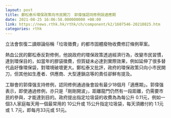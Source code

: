 ```yaml
---
layout: post
title: 鄭松泰斥環保政策向市民開刀　郭偉强認同修例設適應期
date: 2021-08-25 16:06:58.000000000 +08:00
link: https://news.rthk.hk/rthk/ch/component/k2/1607546-20210825.htm
categories: rthk
---
```


立法會恢復二讀辯論俗稱「垃圾徵費」的都市固體廢物收費修訂條例草案。

熱血公民的鄭松泰反對修例，他說政府的環保政策透過經濟行為，改變市民習慣，達到環保目的，如當年的膠袋徵費，但質疑未必達到實際效果，例如延伸了很多替代品好像環保袋，對環境破壞更大。鄭松泰又批評，政府的環保政策只向小市民開刀，但其他如生產者、供應商、大型連鎖店等的責任卻鮮有提及。

工聯會的郭偉强支持修例，認同修例通過後會設有最少18個月「適應期」。郭偉强表示，即使通過修例，亦只是「剛剛開波」，距離龍門仍然有一段距離，仍需要市民的參與，才能達到目的。政府提出指定垃圾袋的收費為為每公升 0.11元，例如一個3人家庭每天用一個最常用的 10公升或 15公升指定垃圾袋，每天須繳付約 1.1元或 1. 7元，即每月33元或 51元。
